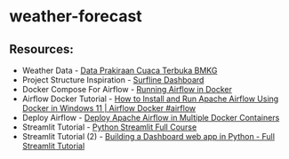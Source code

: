 # weather-forecast

## Resources:
- Weather Data - [Data Prakiraan Cuaca Terbuka BMKG](https://data.bmkg.go.id/prakiraan-cuaca/)
- Project Structure Inspiration - [Surfline Dashboard](https://github.com/andrem8/surf_dash/)
- Docker Compose For Airflow - [Running Airflow in Docker](https://airflow.apache.org/docs/apache-airflow/stable/howto/docker-compose/index.html#running-airflow-in-docker)
- Airflow Docker Tutorial - [How to Install and Run Apache Airflow Using Docker in Windows 11 | Airflow Docker #airflow](https://www.youtube.com/watch?v=Sva8rDtlWi4)
- Deploy Airflow - [Deploy Apache Airflow in Multiple Docker Containers](https://towardsdatascience.com/deploy-apache-airflow-in-multiple-docker-containers-7f17b8b3de58)
- Streamlit Tutorial - [Python Streamlit Full Course](https://www.youtube.com/playlist?list=PLa6CNrvKM5QU7AjAS90zCMIwi9RTFNIIW)
- Streamlit Tutorial (2) - [Building a Dashboard web app in Python - Full Streamlit Tutorial](https://www.youtube.com/watch?v=o6wQ8zAkLxc)

